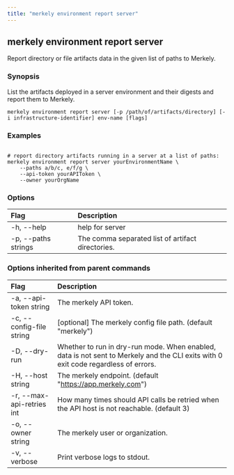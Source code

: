 ```yaml
---
title: "merkely environment report server"
---
```


## merkely environment report server

Report directory or file artifacts data in the given list of paths to Merkely.

### Synopsis


List the artifacts deployed in a server environment and their digests 
and report them to Merkely. 


```shell
merkely environment report server [-p /path/of/artifacts/directory] [-i infrastructure-identifier] env-name [flags]
```

### Examples

```shell

# report directory artifacts running in a server at a list of paths:
merkely environment report server yourEnvironmentName \
	--paths a/b/c, e/f/g \
	--api-token yourAPIToken \
	--owner yourOrgName  

```

### Options
| Flag | Description |
| :--- | :--- |
|    -h, --help  |  help for server  |
|    -p, --paths strings  |  The comma separated list of artifact directories.  |


### Options inherited from parent commands
| Flag | Description |
| :--- | :--- |
|    -a, --api-token string  |  The merkely API token.  |
|    -c, --config-file string  |  [optional] The merkely config file path. (default "merkely")  |
|    -D, --dry-run  |  Whether to run in dry-run mode. When enabled, data is not sent to Merkely and the CLI exits with 0 exit code regardless of errors.  |
|    -H, --host string  |  The merkely endpoint. (default "https://app.merkely.com")  |
|    -r, --max-api-retries int  |  How many times should API calls be retried when the API host is not reachable. (default 3)  |
|    -o, --owner string  |  The merkely user or organization.  |
|    -v, --verbose  |  Print verbose logs to stdout.  |


